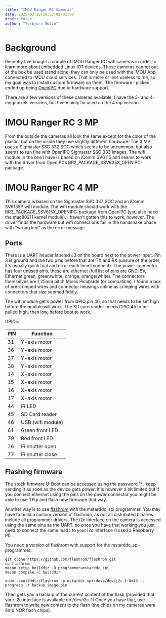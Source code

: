 ```yaml
---
title: "IMOU Ranger RC Cameras"
date: 2025-03-28T18:53:01+01:00
draft: false
author: "Torbjörn Molin"
---
```


# Background

Recently I've bought a couple of IMOU Ranger RC wifi cameras in order to learn more about embedded Linux IOT devices. These cameras cannot out of the box be used stand alone, they can only be used with the IMOU App connected to IMOU cloud services. That is more or less useless to me, so my goal was to install custom firmware on them. The firmware I picked ended up being [OpenIPC](https://openipc.org/) due to hardware support.

There are a few versions of these cameras available, I have the 3- and 4-megapixels versions, but I've mainly focused on the 4 mp version.

# IMOU Ranger RC 3 MP

From the outside the cameras all look the same except for the color of the plastic, but on the inside they use slightly different hardware. The 3 MP uses a Sigmastar SSC 332 SOC which seems to be uncommon, but also seems to run fine with OpenIPC Sigmastar SSC 333 images. The wifi module in the one I have is based on iComm SV6115 and seems to work with the driver from OpenIPCs BR2_PACKAGE_SSV635X_OPENIPC-package.

# IMOU Ranger RC 4 MP

This camera is based on the Sigmastar SSC 337 SOC and an iComm SV6155P wifi module. The wifi module should work with the BR2_PACKAGE_SSV615X_OPENIPC-package from OpenIPC (you also need the mac80211 kernel module). I haven't gotten this to work, however. The driver finds the hardware but wifi connections fail in the handshake phase with "wrong key" as the error message.

## Ports

There is a UART header labeled J3 on the board next to the power input. Pin 3 is ground and the two pins before that are TX and RX (unsure of the order, it's usually quick trial and error each time I connect). The power connector has four unused pins, these are ethernet (full list of pins are GND, 5V, Ethernet green, green/white, orange, orange/white). The connectors themselves are 1,25mm pitch Molex Picoblade (or compatible). I found a box of pre-crimped wires and connector housings online as crimping wires with connectors that size seemed fiddly.

The wifi module get's power from GPIO pin 46, so that needs to be set high before the module will work. The SD card reader needs GPIO 45 to be pulled high, then low, before boot to work.

GPIOs:

| PIN | Function          |
| --- | ----------------- |
| 31  | Y-axis motor      |
| 36  | Y-axis motor      |
| 37  | Y-axis motor      |
| 38  | Y-axis motor      |
| 14  | X-axis motor      |
| 15  | X-axis motor      |
| 16  | X-axis motor      |
| 17  | X-axis motor      |
| 44  | IR LED            |
| 45  | SD Card reader    |
| 46  | USB (wifi module) |
| 61  | Green front LED   |
| 79  | Red front LED     |
| 76  | IR shutter open   |
| 77  | IR shutter close  |

## Flashing firmware

The stock firmware U-Boot can be accessed using the password '\*', keep sending it as soon as the device gets power. It is however a bit limited but if you connect ethernet using the pins on the power connector you might be able to use TFtp and flash new firmware that way.

Another way is to use [flashrom](https://www.flashrom.org/) with the mstarddc_spi programmer. You may have to build a custom version of flashrom, as not all distributed binaries include all programmer drivers. The i2c interface on the camera is accessed using the same pins as the UART, so once you have that working you just need to connect the same leads to your i2c interface (I used a Raspberry PI).

You need a version of flashrom with support for the mstarddc_spi-programmer:

```
git clone https://github.com/flashrom/flashrom.git
cd flashrom
meson setup builddir -D programmer=mstarddc_spi
meson compile -C builddir
```

```
sudo ./builddir/flashrom -p mstarddc_spi:dev=/dev/i2c-1:0x49 --progress -r backup_image.bin
```

Then gets you a backup of the current content of the flash (provided that your i2c interface is available on /dev/i2c-1)
Once you have that, use flashrom to write new content to the flash (the chips on my cameras were 8mb NOR flash chips).
